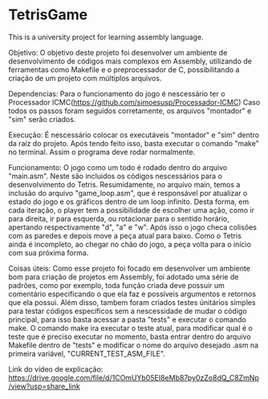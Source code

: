 # TetrisGame
 This is a university project for learning assembly language.

Objetivo:
 O objetivo deste projeto foi desenvolver um ambiente de desenvolvimento de códigos mais complexos em Assembly, utilizando de ferramentas como Makefile e o preprocessador de C, possibilitando a criação de um projeto com múltiplos arquivos.

Dependencias:
 Para o funcionamento do jogo é nescessário ter o Processador ICMC(https://github.com/simoesusp/Processador-ICMC)
 Caso todos os passos foram seguidos corretamente, os arquivos "montador" e "sim" serão criados.

Execução:
 É nescessário colocar os executáveis "montador" e "sim" dentro da raíz do projeto.
 Após tendo feito isso, basta executar o comando "make" no terminal. Assim o programa deve rodar normalmente.
 
Funcionamento:
 O jogo como um todo é rodado dentro do arquivo "main.asm". Neste são incluidos os códigos nescessários para o desenvolvimento do Tetris. Resumidamente, no arquivo main, temos a inclusão do arquivo "game_loop.asm", que é responsável por atualizar o estado do jogo e os gráficos dentro de um loop infinito. Desta forma, em cada iteração, o player tem a possibilidade de escolher uma ação, como ir para direita, ir para esquerda, ou rotacionar para o sentido horário, apertando respectivamente "d", "a" e "w". Após isso o jogo checa colisões com as paredes e depois move a peça atual para baixo. Como o Tetris ainda é incompleto, ao chegar no chão do jogo, a peça volta para o início com sua próxima forma.
 
Coisas úteis:
 Como esse projeto foi focado em desenvolver um ambiente bom para criação de projetos em Assembly, foi adotado uma série de padrões, como por exemplo, toda função criada deve possuir um comentário especificando o que ela faz e possíveis argumentos e retornos que ela possui. Além disso, tambem foram criados testes únitários simples para testar códigos específicos sem a nescessidade de mudar o código principal, para isso basta acessar a pasta "tests" e executar o comando make. O comando make ira executar o teste atual, para modificar qual é o teste que é preciso executar no momento, basta entrar dentro do arquivo Makefile dentro de "tests" e modificar o nome do arquivo desejado .asm na primeira variável, "CURRENT_TEST_ASM_FILE".

Link do vídeo de explicação: https://drive.google.com/file/d/1COmUYb05EI8eMb87py0zZo8dQ_C8ZmNp/view?usp=share_link
